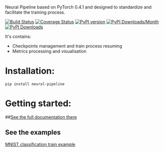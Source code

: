 Neural Pipeline based on PyTorch 0.4.1 and designed to standardize and facilitate the training process.

[![Build Status](https://travis-ci.org/toodef/neural-pipeline.svg?branch=master)](https://travis-ci.org/toodef/neural-pipeline)
[![Coverage Status](https://coveralls.io/repos/github/toodef/neural-pipeline/badge.svg?branch=master)](https://coveralls.io/github/toodef/neural-pipeline?branch=master)
[![PyPI version](https://badge.fury.io/py/neural-pipeline.svg)](https://badge.fury.io/py/neural-pipeline)
[![PyPI Downloads/Month](https://pepy.tech/badge/neural-pipeline/month)](https://pepy.tech/project/neural-pipeline)
[![PyPI Downloads](https://pepy.tech/badge/neural-pipeline)](https://pepy.tech/project/neural-pipeline)

It's contains:
* Checkpoints management and train process resuming
* Metrics processing and visualisation

# Installation:
`pip install neural-pipeline`

# Getting started:
##[See the full documentation there](https://toodef.github.io/neural-pipeline/build/html/index.html)

## See the examples
[MNIST classification train example](https://github.com/toodef/neural-pipeline/blob/master/examples/img_classification.ipynb`img_classification.ipynb`)



